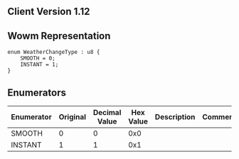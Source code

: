 ## Client Version 1.12

## Wowm Representation
```rust,ignore
enum WeatherChangeType : u8 {
    SMOOTH = 0;    
    INSTANT = 1;    
}

```
## Enumerators
| Enumerator | Original | Decimal Value | Hex Value | Description | Comment |
| --------- | -------- | ------------- | --------- | ----------- | ------- |
| SMOOTH | 0 | 0 | 0x0 |  |  |
| INSTANT | 1 | 1 | 0x1 |  |  |
